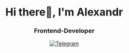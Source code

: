 <div id="header" align="center">
	<h1>Hi there👋, I'm Alexandr</h1>
	<h3>Frontend-Developer</h3>
</div>

<div id="socials" align="center">
	<a href="">
		<img src="https://img.shields.io/badge/Telegram-blue?style=for-the-badge&logo=telegram&logoColor=white" alt="Telegram"/>
	</a>
</div>
